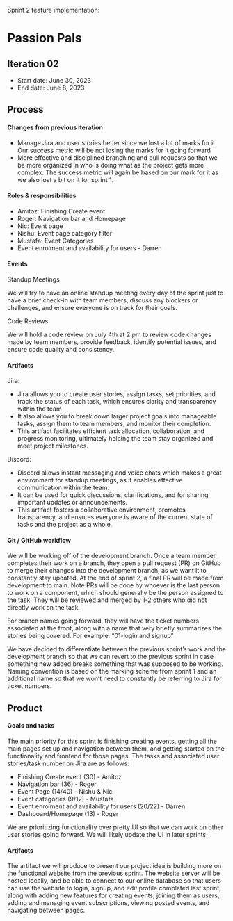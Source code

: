 Sprint 2 feature implementation:

# Passion Pals
## Iteration 02

 * Start date: June 30, 2023
 * End date: June 8, 2023

## Process

#### Changes from previous iteration

* Manage Jira and user stories better since we lost a lot of marks for it. Our success metric will be not losing the marks for it going forward
* More effective and disciplined branching and pull requests so that we be more organized in who is doing what as the project gets more complex. The success metric will again be based on our mark for it as we also lost a bit on it for sprint 1.

#### Roles & responsibilities
* Amitoz: Finishing Create event 
* Roger: Navigation bar and Homepage
* Nic: Event page
* Nishu: Event page category filter
* Mustafa: Event Categories
* Event enrolment and availability for users - Darren

#### Events

Standup Meetings

We will try to have an online standup meeting every day of the sprint just to have a brief check-in with team members, discuss any blockers or challenges, and ensure everyone is on track for their goals.

Code Reviews

We will hold a code review on July 4th at 2 pm to review code changes made by team members, provide feedback, identify potential issues, and ensure code quality and consistency.


#### Artifacts

Jira:
* Jira allows you to create user stories, assign tasks, set priorities, and track the status of each task, which ensures clarity and transparency within the team
* It also allows you to break down larger project goals into manageable tasks, assign them to team members, and monitor their completion.
* This artifact facilitates efficient task allocation, collaboration, and progress monitoring, ultimately helping the team stay organized and meet project milestones.

Discord:
* Discord allows instant messaging and voice chats which makes a great environment for standup meetings, as it enables effective communication within the team.
* It can be used for quick discussions, clarifications, and for sharing important updates or announcements.
* This artifact fosters a collaborative environment, promotes transparency, and ensures everyone is aware of the current state of tasks and the project as a whole.


#### Git / GitHub workflow

We will be working off of the development branch. Once a team member completes their work on a branch, they open a pull request (PR) on GitHub to merge their changes into the development branch, as we want it to constantly stay updated. At the end of sprint 2, a final PR will be made from development to main. Note PRs will be done by whoever is the last person to work on a component, which should generally be the person assigned to the task. They will be reviewed and merged by 1-2 others who did not directly work on the task.

For branch names going forward, they will have the ticket numbers associated at the front, along with a name that very briefly summarizes the stories being covered. For example: “01-login and signup”

We have decided to differentiate between the previous sprint’s work and the development branch so that we can revert to the previous sprint in case something new added breaks something that was supposed to be working. Naming convention is based on the marking scheme from sprint 1 and an additional name so that we won’t need to constantly be referring to Jira for ticket numbers.


## Product


#### Goals and tasks

The main priority for this sprint is finishing creating events, getting all the main pages set up and navigation between them, and getting started on the functionality and frontend for those pages.
The tasks and associated user stories/task number on Jira are as follows:
* Finishing Create event (30) - Amitoz
* Navigation bar (36) - Roger
* Event Page (14/40) - Nishu & Nic
* Event categories (9/12) - Mustafa
* Event enrolment and availability for users (20/22) - Darren
* Dashboard/Homepage (13) - Roger

We are prioritizing functionality over pretty UI so that we can work on other user stories going forward. We will likely update the UI in later sprints.

#### Artifacts

The artifact we will produce to present our project idea is building more on the functional website from the previous sprint. The website server will be hosted locally, and be able to connect to our online database so that users can use the website to login, signup, and edit profile completed last sprint, along with adding new features for creating events, joining them as users, adding and managing event subscriptions, viewing posted events, and navigating between pages.
